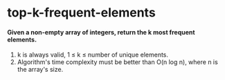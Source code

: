 # top-k-frequent-elements


#### Given a non-empty array of integers, return the k most frequent elements.

1. k is always valid, 1 ≤ k ≤ number of unique elements.
2. Algorithm's time complexity must be better than O(n log n), where n is the array's size.

